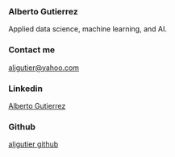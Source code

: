 <span style="display:block; color:blue; margin-top:-80px;"> </span>
[home](index.md)


### Alberto Gutierrez

Applied data science, machine learning, and AI.

### Contact me

[aljgutier@yahoo.com](mailto:aljgutier@yahoo.com)  


### Linkedin
[Alberto Gutierrez](https://www.linkedin.com/in/alberto-j-gutierrez)


### Github
[aljgutier github](https://github.com/Aljgutier)
